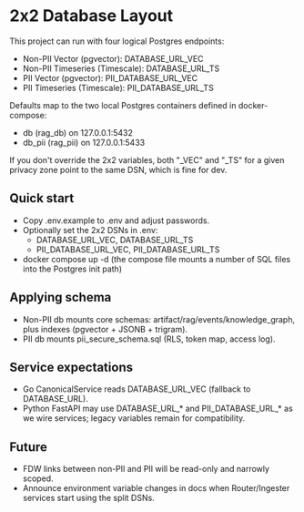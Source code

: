 # 2x2 Database Layout

This project can run with four logical Postgres endpoints:

- Non-PII Vector (pgvector): DATABASE_URL_VEC
- Non-PII Timeseries (Timescale): DATABASE_URL_TS
- PII Vector (pgvector): PII_DATABASE_URL_VEC
- PII Timeseries (Timescale): PII_DATABASE_URL_TS

Defaults map to the two local Postgres containers defined in docker-compose:
- db (rag_db) on 127.0.0.1:5432
- db_pii (rag_pii) on 127.0.0.1:5433

If you don't override the 2x2 variables, both "_VEC" and "_TS" for a given privacy zone point to the same DSN, which is fine for dev.

## Quick start

- Copy .env.example to .env and adjust passwords.
- Optionally set the 2x2 DSNs in .env:
  - DATABASE_URL_VEC, DATABASE_URL_TS
  - PII_DATABASE_URL_VEC, PII_DATABASE_URL_TS
- docker compose up -d (the compose file mounts a number of SQL files into the Postgres init path)

## Applying schema

- Non-PII db mounts core schemas: artifact/rag/events/knowledge_graph, plus indexes (pgvector + JSONB + trigram).
- PII db mounts pii_secure_schema.sql (RLS, token map, access log).

## Service expectations

- Go CanonicalService reads DATABASE_URL_VEC (fallback to DATABASE_URL).
- Python FastAPI may use DATABASE_URL_* and PII_DATABASE_URL_* as we wire services; legacy variables remain for compatibility.

## Future

- FDW links between non-PII and PII will be read-only and narrowly scoped.
- Announce environment variable changes in docs when Router/Ingester services start using the split DSNs.
